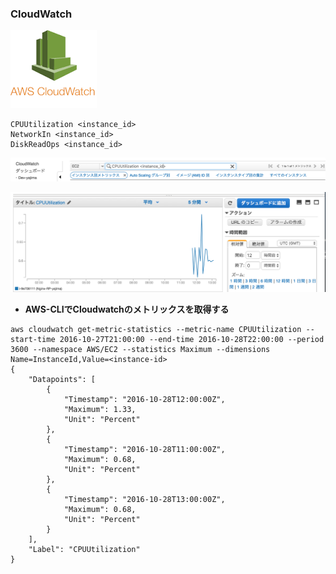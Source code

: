 ### CloudWatch
![Alt Text](https://github.com/yhidetoshi/Pictures/raw/master/aws/cloudwatch-logo999.png)
```
CPUUtilization <instance_id>
NetworkIn <instance_id>
DiskReadOps <instance_id>
```
![Alt Text](https://github.com/yhidetoshi/Pictures/raw/master/aws/aws-cloudwatch-metorics.png)

![Alt Text](https://github.com/yhidetoshi/Pictures/raw/master/aws/cloudwatch-log.png)



- **AWS-CLIでCloudwatchのメトリックスを取得する**
```
aws cloudwatch get-metric-statistics --metric-name CPUUtilization --start-time 2016-10-27T21:00:00 --end-time 2016-10-28T22:00:00 --period 3600 --namespace AWS/EC2 --statistics Maximum --dimensions Name=InstanceId,Value=<instance-id>
{
    "Datapoints": [
        {
            "Timestamp": "2016-10-28T12:00:00Z",
            "Maximum": 1.33,
            "Unit": "Percent"
        },
        {
            "Timestamp": "2016-10-28T11:00:00Z",
            "Maximum": 0.68,
            "Unit": "Percent"
        },
        {
            "Timestamp": "2016-10-28T13:00:00Z",
            "Maximum": 0.68,
            "Unit": "Percent"
        }
    ],
    "Label": "CPUUtilization"
}
```
